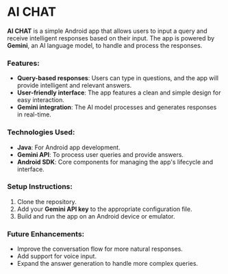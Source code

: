 
# AI CHAT

**AI CHAT** is a simple Android app that allows users to input a query and receive intelligent responses based on their input. The app is powered by **Gemini**, an AI language model, to handle and process the responses.

### Features:
- **Query-based responses**: Users can type in questions, and the app will provide intelligent and relevant answers.
- **User-friendly interface**: The app features a clean and simple design for easy interaction.
- **Gemini integration**: The AI model processes and generates responses in real-time.

### Technologies Used:
- **Java**: For Android app development.
- **Gemini API**: To process user queries and provide answers.
- **Android SDK**: Core components for managing the app's lifecycle and interface.

### Setup Instructions:
1. Clone the repository.
2. Add your **Gemini API key** to the appropriate configuration file.
3. Build and run the app on an Android device or emulator.

### Future Enhancements:
- Improve the conversation flow for more natural responses.
- Add support for voice input.
- Expand the answer generation to handle more complex queries.
